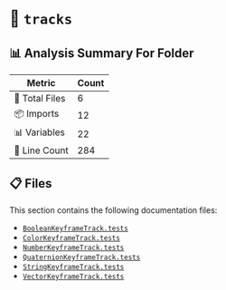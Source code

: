 # 📁 `tracks`

## 📊 Analysis Summary For Folder

| Metric | Count |
|--------|-------|
| 📁 Total Files | 6 |
| 📦 Imports | 12 |
| 📊 Variables | 22 |
| 🔢 Line Count | 284 |


## 📋 Files

This section contains the following documentation files:

- [`BooleanKeyframeTrack.tests`](./BooleanKeyframeTrack.tests.md)
- [`ColorKeyframeTrack.tests`](./ColorKeyframeTrack.tests.md)
- [`NumberKeyframeTrack.tests`](./NumberKeyframeTrack.tests.md)
- [`QuaternionKeyframeTrack.tests`](./QuaternionKeyframeTrack.tests.md)
- [`StringKeyframeTrack.tests`](./StringKeyframeTrack.tests.md)
- [`VectorKeyframeTrack.tests`](./VectorKeyframeTrack.tests.md)